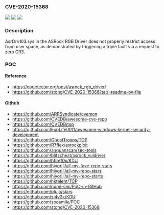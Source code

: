 ### [CVE-2020-15368](https://cve.mitre.org/cgi-bin/cvename.cgi?name=CVE-2020-15368)
![](https://img.shields.io/static/v1?label=Product&message=n%2Fa&color=blue)
![](https://img.shields.io/static/v1?label=Version&message=n%2Fa&color=blue)
![](https://img.shields.io/static/v1?label=Vulnerability&message=n%2Fa&color=brighgreen)

### Description

AsrDrv103.sys in the ASRock RGB Driver does not properly restrict access from user space, as demonstrated by triggering a triple fault via a request to zero CR3.

### POC

#### Reference
- https://codetector.org/post/asrock_rgb_driver/
- https://github.com/stong/CVE-2020-15368?tab=readme-ov-file

#### Github
- https://github.com/ARPSyndicate/cvemon
- https://github.com/CVEDB/awesome-cve-repo
- https://github.com/CVEDB/top
- https://github.com/ExpLife0011/awesome-windows-kernel-security-development
- https://github.com/GhostTroops/TOP
- https://github.com/R7flex/asrockploit
- https://github.com/anquanscan/sec-tools
- https://github.com/blitzcheat/asrock_vuldriver
- https://github.com/hfiref0x/KDU
- https://github.com/hiyorijl/all-my-fave-repo-stars
- https://github.com/hiyorijl/all-my-repo-stars
- https://github.com/hiyorijl/all-my-repo-starts
- https://github.com/hktalent/TOP
- https://github.com/nomi-sec/PoC-in-GitHub
- https://github.com/pluja/stars
- https://github.com/sl4v3k/KDU
- https://github.com/soosmile/POC
- https://github.com/stong/CVE-2020-15368

